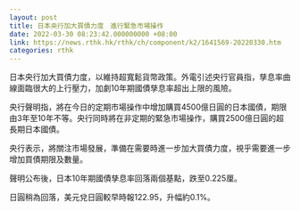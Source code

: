 ```yaml
---
layout: post
title: 日本央行加大買債力度　進行緊急市場操作
date: 2022-03-30 08:23:42.000000000 +08:00
link: https://news.rthk.hk/rthk/ch/component/k2/1641569-20220330.htm
categories: rthk
---
```


日本央行加大買債力度，以維持超寬鬆貨幣政策。外電引述央行官員指，孳息率曲線面臨很大的上行壓力，加劇10年期國債孳息率超出上限的風險。

央行聲明指，將在今日的定期市場操作中增加購買4500億日圓的日本國債，期限由3年至10年不等。央行同時將在非定期的緊急市場操作，購買2500億日圓的超長期日本國債。

央行表示，將關注市場發展，準備在需要時進一步加大買債力度，視乎需要進一步增加買債期限及數量。

聲明公布後，日本10年期國債孳息率回落兩個基點，跌至0.225厘。

日圓稍為回落，美元兌日圓較早時報122.95，升幅約0.1%。

